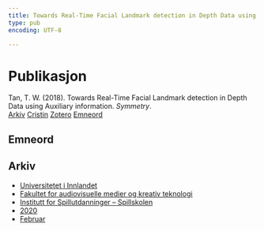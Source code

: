 ```yaml
---
title: Towards Real-Time Facial Landmark detection in Depth Data using Auxiliary information
type: pub
encoding: UTF-8

---
```

<h1>Publikasjon</h1>
<article id="csl-bib-container-B4FLBMKS" class="csl-bib-container">
  <div class="csl-bib-body"> <div class="csl-entry">Tan, T. W. (2018). Towards Real-Time Facial Landmark detection in Depth Data using Auxiliary information. <i>Symmetry</i>.</div> </div>
  <div class="csl-bib-buttons">
    <a href="#taxonomy-article-B4FLBMKS" alt="archive" class="csl-bib-button">Arkiv</a>
    <a href="https://app.cristin.no/results/show.jsf?id=1795556" alt="Cristin" class="csl-bib-button">Cristin</a>
    <a href="http://zotero.org/groups/5881554/items/B4FLBMKS" alt="Zotero" class="csl-bib-button">Zotero</a>
    <a href="#keywords-article-B4FLBMKS" alt="keywords" class="csl-bib-button">Emneord</a>
  </div>
  <div id="csl-bib-meta-container-B4FLBMKS"></div>
</article>
<div id="csl-bib-meta-B4FLBMKS" class="csl-bib-meta">
  <article id="keywords-article-B4FLBMKS" class="keywords-article">
    <h1>Emneord</h1>
    
  </article>
  <article id="taxonomy-article-B4FLBMKS" class="taxonomy-article">
    <h1>Arkiv</h1>
    <ul>
      <li>
        <a href="/nn/archive/?key=3DCRN523">Universitetet i Innlandet</a>
      </li>
      <li>
        <a href="/nn/archive/?key=8XUDF4FD">Fakultet for audiovisuelle medier og kreativ teknologi</a>
      </li>
      <li>
        <a href="/nn/archive/?key=BG42VG37">Institutt for Spillutdanninger – Spillskolen</a>
      </li>
      <li>
        <a href="/nn/archive/?key=K4VCKW5G">2020</a>
      </li>
      <li>
        <a href="/nn/archive/?key=M7283UYK">Februar</a>
      </li>
    </ul>
  </article>
</div>
